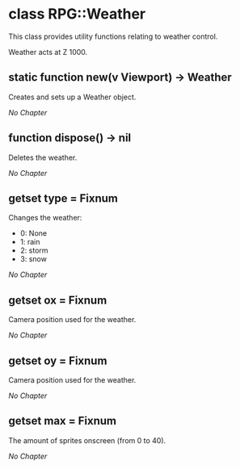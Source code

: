 # class RPG::Weather

This class provides utility functions relating to weather control.

Weather acts at Z 1000.

## static function new(v Viewport) -> Weather

Creates and sets up a Weather object.

*No Chapter*


## function dispose() -> nil

Deletes the weather.

*No Chapter*


## getset type = Fixnum

Changes the weather:

  + 0: None
  + 1: rain
  + 2: storm
  + 3: snow

*No Chapter*


## getset ox = Fixnum

Camera position used for the weather.

*No Chapter*


## getset oy = Fixnum

Camera position used for the weather.

*No Chapter*


## getset max = Fixnum

The amount of sprites onscreen (from 0 to 40).

*No Chapter*


